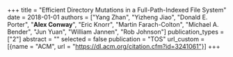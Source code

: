 +++
title = "Efficient Directory Mutations in a Full-Path-Indexed File System"
date = 2018-01-01
authors = ["Yang Zhan", "Yizheng Jiao", "Donald E. Porter", "**Alex Conway**", "Eric Knorr", "Martin Farach-Colton", "Michael A. Bender", "Jun Yuan", "William Jannen", "Rob Johnson"]
publication_types = ["2"]
abstract = ""
selected = false
publication = "TOS"
url_custom = [{name = "ACM", url = "https://dl.acm.org/citation.cfm?id=3241061"}]
+++

